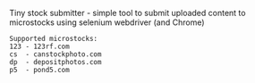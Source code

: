 Tiny stock submitter - simple tool to submit uploaded content to microstocks using selenium webdriver (and Chrome)

    Supported microstocks:
    123 - 123rf.com
    cs  - canstockphoto.com
    dp  - depositphotos.com
    p5  - pond5.com